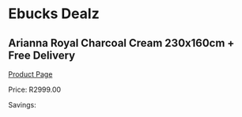 
# Ebucks Dealz
## Arianna Royal Charcoal Cream 230x160cm + Free Delivery
[Product Page](https://www.ebucks.com/web/shop/productSelected.do?prodId=1210446342&catId=1209942745)

Price: R2999.00

Savings: 


	